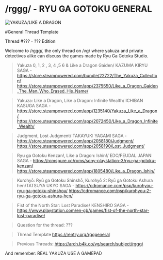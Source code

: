# /rggg/ - RYU GA GOTOKU GENERAL
![YAKUZA/LIKE A DRAGON](https://files.catbox.moe/a7vyec.jpg)

#General Thread Template

Thread #??? - ??? Edition

Welcome to /rggg/, the only thread on /vg/ where yakuza and private detectives alike can discuss the games made by Ryu Ga Gotoku Studio.

>Yakuza 0, 1, 2 , 3, 4 ,5  6 & Like a Dragon Gaiden/ KAZUMA KIRYU SAGA - https://store.steampowered.com/bundle/22722/The_Yakuza_Collection/ https://store.steampowered.com/app/2375550/Like_a_Dragon_Gaiden_The_Man_Who_Erased_His_Name/

> Yakuza: Like a Dragon, Like a Dragon: Infinite Wealth/ ICHIBAN KASUGA SAGA - https://store.steampowered.com/app/1235140/Yakuza_Like_a_Dragon/ https://store.steampowered.com/app/2072450/Like_a_Dragon_Infinite_Wealth/

>Judgment, Lost Judgment/ TAKAYUKI YAGAMI SAGA - https://store.steampowered.com/app/2058180/Judgment/ https://store.steampowered.com/app/2058190/Lost_Judgment/

>Ryu ga Gotoku Kenzan!, Like a Dragon: Ishin!/ EDO/FEUDAL JAPAN SAGA -  https://romspure.cc/roms/sony-playstation-3/ryu-ga-gotoku-kenzan/ https://store.steampowered.com/app/1805480/Like_a_Dragon_Ishin/

>Kurohyō: Ryū ga Gotoku Shinshō, Kurohyō 2: Ryū ga Gotoku Ashura hen/TATSUYA UKYO SAGA - https://cdromance.com/psp/kurohyou-ryu-ga-gotoku-shinshou/ https://cdromance.com/psp/kurohyou-2-ryu-ga-gotoku-ashura-hen/

>Fist of the North Star: Lost Paradise/ KENSHIRO SAGA - https://www.playstation.com/en-gb/games/fist-of-the-north-star-lost-paradise/

>Question for the thread: 
???

>Thread Template
https://rentry.org/rgggeneral

>Previous Threads: 
https://arch.b4k.co/vg/search/subject/rggg/

And remember: REAL YAKUZA USE A GAMEPAD
